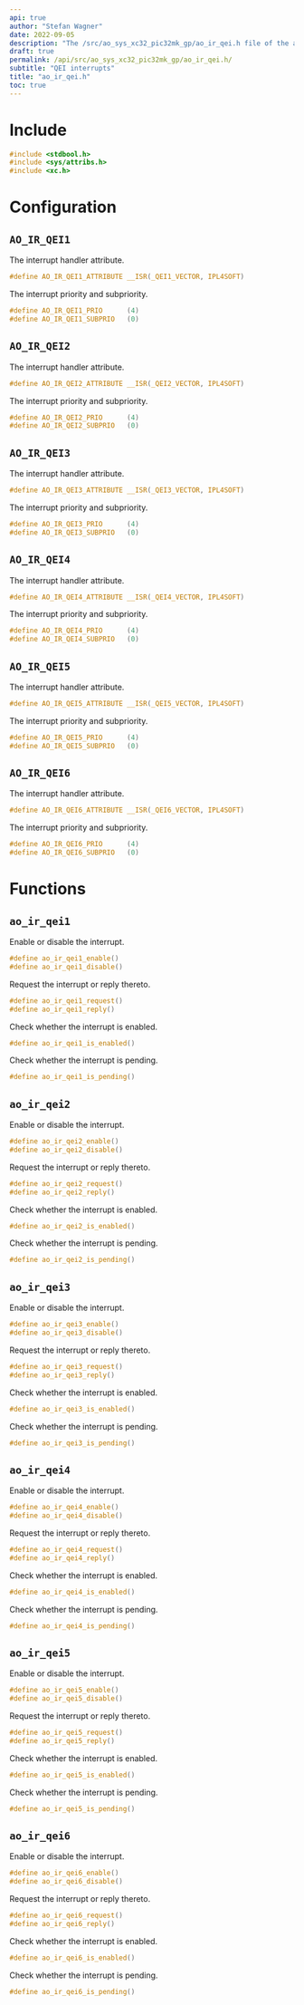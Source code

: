 ```yaml
---
api: true
author: "Stefan Wagner"
date: 2022-09-05
description: "The /src/ao_sys_xc32_pic32mk_gp/ao_ir_qei.h file of the ao real-time operating system."
draft: true
permalink: /api/src/ao_sys_xc32_pic32mk_gp/ao_ir_qei.h/
subtitle: "QEI interrupts"
title: "ao_ir_qei.h"
toc: true
---
```


# Include

```c
#include <stdbool.h>
#include <sys/attribs.h>
#include <xc.h>
```

# Configuration

## `AO_IR_QEI1`

The interrupt handler attribute.

```c
#define AO_IR_QEI1_ATTRIBUTE __ISR(_QEI1_VECTOR, IPL4SOFT)
```

The interrupt priority and subpriority.

```c
#define AO_IR_QEI1_PRIO      (4)
#define AO_IR_QEI1_SUBPRIO   (0)
```

## `AO_IR_QEI2`

The interrupt handler attribute.

```c
#define AO_IR_QEI2_ATTRIBUTE __ISR(_QEI2_VECTOR, IPL4SOFT)
```

The interrupt priority and subpriority.

```c
#define AO_IR_QEI2_PRIO      (4)
#define AO_IR_QEI2_SUBPRIO   (0)
```

## `AO_IR_QEI3`

The interrupt handler attribute.

```c
#define AO_IR_QEI3_ATTRIBUTE __ISR(_QEI3_VECTOR, IPL4SOFT)
```

The interrupt priority and subpriority.

```c
#define AO_IR_QEI3_PRIO      (4)
#define AO_IR_QEI3_SUBPRIO   (0)
```

## `AO_IR_QEI4`

The interrupt handler attribute.

```c
#define AO_IR_QEI4_ATTRIBUTE __ISR(_QEI4_VECTOR, IPL4SOFT)
```

The interrupt priority and subpriority.

```c
#define AO_IR_QEI4_PRIO      (4)
#define AO_IR_QEI4_SUBPRIO   (0)
```

## `AO_IR_QEI5`

The interrupt handler attribute.

```c
#define AO_IR_QEI5_ATTRIBUTE __ISR(_QEI5_VECTOR, IPL4SOFT)
```

The interrupt priority and subpriority.

```c
#define AO_IR_QEI5_PRIO      (4)
#define AO_IR_QEI5_SUBPRIO   (0)
```

## `AO_IR_QEI6`

The interrupt handler attribute.

```c
#define AO_IR_QEI6_ATTRIBUTE __ISR(_QEI6_VECTOR, IPL4SOFT)
```

The interrupt priority and subpriority.

```c
#define AO_IR_QEI6_PRIO      (4)
#define AO_IR_QEI6_SUBPRIO   (0)
```

# Functions

## `ao_ir_qei1`

Enable or disable the interrupt.

```c
#define ao_ir_qei1_enable()
#define ao_ir_qei1_disable()
```

Request the interrupt or reply thereto.

```c
#define ao_ir_qei1_request()
#define ao_ir_qei1_reply()
```

Check whether the interrupt is enabled.

```c
#define ao_ir_qei1_is_enabled()
```

Check whether the interrupt is pending.

```c
#define ao_ir_qei1_is_pending()
```

## `ao_ir_qei2`

Enable or disable the interrupt.

```c
#define ao_ir_qei2_enable()
#define ao_ir_qei2_disable()
```

Request the interrupt or reply thereto.

```c
#define ao_ir_qei2_request()
#define ao_ir_qei2_reply()
```

Check whether the interrupt is enabled.

```c
#define ao_ir_qei2_is_enabled()
```

Check whether the interrupt is pending.

```c
#define ao_ir_qei2_is_pending()
```

## `ao_ir_qei3`

Enable or disable the interrupt.

```c
#define ao_ir_qei3_enable()
#define ao_ir_qei3_disable()
```

Request the interrupt or reply thereto.

```c
#define ao_ir_qei3_request()
#define ao_ir_qei3_reply()
```

Check whether the interrupt is enabled.

```c
#define ao_ir_qei3_is_enabled()
```

Check whether the interrupt is pending.

```c
#define ao_ir_qei3_is_pending()
```

## `ao_ir_qei4`

Enable or disable the interrupt.

```c
#define ao_ir_qei4_enable()
#define ao_ir_qei4_disable()
```

Request the interrupt or reply thereto.

```c
#define ao_ir_qei4_request()
#define ao_ir_qei4_reply()
```

Check whether the interrupt is enabled.

```c
#define ao_ir_qei4_is_enabled()
```

Check whether the interrupt is pending.

```c
#define ao_ir_qei4_is_pending()
```

## `ao_ir_qei5`

Enable or disable the interrupt.

```c
#define ao_ir_qei5_enable()
#define ao_ir_qei5_disable()
```

Request the interrupt or reply thereto.

```c
#define ao_ir_qei5_request()
#define ao_ir_qei5_reply()
```

Check whether the interrupt is enabled.

```c
#define ao_ir_qei5_is_enabled()
```

Check whether the interrupt is pending.

```c
#define ao_ir_qei5_is_pending()
```

## `ao_ir_qei6`

Enable or disable the interrupt.

```c
#define ao_ir_qei6_enable()
#define ao_ir_qei6_disable()
```

Request the interrupt or reply thereto.

```c
#define ao_ir_qei6_request()
#define ao_ir_qei6_reply()
```

Check whether the interrupt is enabled.

```c
#define ao_ir_qei6_is_enabled()
```

Check whether the interrupt is pending.

```c
#define ao_ir_qei6_is_pending()
```
